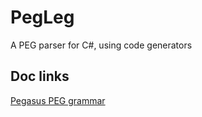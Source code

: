# PegLeg
A PEG parser for C#, using code generators

## Doc links

[Pegasus PEG grammar](https://github.com/otac0n/Pegasus/blob/1b094e30e6044ad898d65bb91f59b870b6092ee6/Pegasus/Parser/PegParser.peg)

